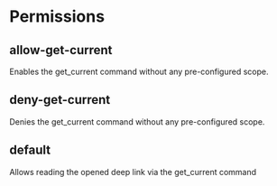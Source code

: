 # Permissions

## allow-get-current

Enables the get_current command without any pre-configured scope.

## deny-get-current

Denies the get_current command without any pre-configured scope.

## default

Allows reading the opened deep link via the get_current command

